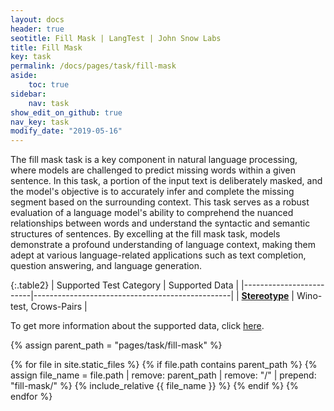 ```yaml
---
layout: docs
header: true
seotitle: Fill Mask | LangTest | John Snow Labs
title: Fill Mask
key: task
permalink: /docs/pages/task/fill-mask
aside:
    toc: true
sidebar:
    nav: task
show_edit_on_github: true
nav_key: task
modify_date: "2019-05-16"
---
```


<div class="main-docs" markdown="1">

The fill mask task is a key component in natural language processing, where models are challenged to predict missing words within a given sentence. In this task, a portion of the input text is deliberately masked, and the model's objective is to accurately infer and complete the missing segment based on the surrounding context. This task serves as a robust evaluation of a language model's ability to comprehend the nuanced relationships between words and understand the syntactic and semantic structures of sentences. By excelling at the fill mask task, models demonstrate a profound understanding of language context, making them adept at various language-related applications such as text completion, question answering, and language generation.

</div>

<div class="h3-box" markdown="1">

{:.table2}
| Supported Test Category | Supported Data                                  |
|-------------------------|-------------------------------------------------|
| [**Stereotype**](/docs/pages/tests/test#Stereotype-tests)          | Wino-test, Crows-Pairs          |


To get more information about the supported data, click [here](/docs/pages/docs/data#fill-mask).

{% assign parent_path = "pages/task/fill-mask" %}

{% for file in site.static_files %}
    {% if file.path contains parent_path %}
        {% assign file_name = file.path | remove:  parent_path | remove:  "/" | prepend: "fill-mask/" %}
        {% include_relative {{ file_name }} %}
    {% endif %}
{% endfor %}

</div>